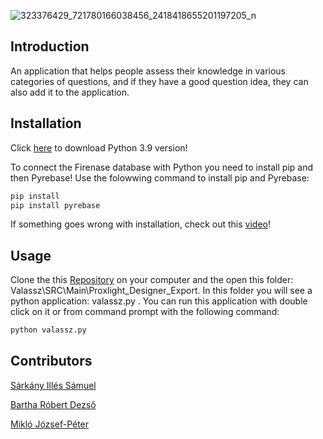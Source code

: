 ![323376429_721780166038456_2418418655201197205_n](https://user-images.githubusercontent.com/79135839/210170718-2f072681-f0b4-4bcb-b147-2f074929fffa.png)

## Introduction
An application that helps people assess their knowledge in various categories of questions, and if they have a good question idea, they can also add it to the application.

## Installation
Click [here](https://www.python.org/downloads/) to download Python 3.9 version!

To connect the Firenase database with Python you need to install pip and then Pyrebase!
Use the folowwing command to install pip and Pyrebase:
```bash
pip install
pip install pyrebase
```
If something goes wrong with installation, check out this [video](https://www.youtube.com/watch?v=eGCC3Se6QUE&ab_channel=Codenza)!

## Usage
Clone the this [Repository](https://github.com/Jozsyy/Valassz) on your computer and the open this folder: Valassz\SRC\Main\Proxlight_Designer_Export.
In this folder you will see a python application: valassz.py .
You can run this application with double click on it or from command prompt with the following command:
```bash
python valassz.py
```
## Contributors
[Sárkány Illés Sámuel](https://github.com/illes50)

[Bartha Róbert Dezső](https://github.com/Bartha-coder)

[Mikló József-Péter](https://github.com/Jozsyy)
